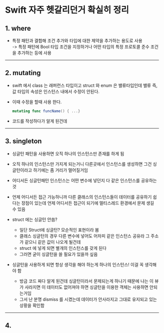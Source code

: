 # Swift 자주 헷갈리던거 확실히 정리

## 1. where
- 특정 패턴과 결합해 조건 추가와 타입에 대한 제약을 추가하는 용도로 사용<br>
-> 특정 패턴에 Bool 타입 조건을 지정하거나 어떤 타입의 특정 프로토콜 준수 조건을 추가하는 등에 사용

----
## 2. mutating
- swift 에서 class 는 래퍼런스 타입이고 struct 와 enum 은 밸류타입인데 밸류 즉, 값 타입의 속성은 인스턴스 내에서 수정이 안된다.
- 이때 수정을 할때 사용 한다.
    ```swift
    mutating func funcName() { ...}
    ```

- 코드를 작성하다가 알게 된건데

----
## 3. singleton
- 싱글턴 패턴을 사용하면 오직 하나의 인스턴스만 존재를 하게 됨
- 오직 하나의 인스턴스만 가지게 되는거니 다른곳에서 인스턴스를 생성하면 그건 싱글턴이라고 하기에는 좀 거리가 멀어질거임
- 어디서든 싱글턴패턴 인스턴스는 어떤 변수에 넣던지 다 같은 인스턴스를 공유하는 것
- 언제 어디서든 접근 가능하니까 다른 클래스의 인스턴스들이 데이터를 공유하기 쉽다는 장점이 있는데 언제 어디서든 접근이 되기에 멀티스레드 환경에서 문제 생길 수 있음
- struct 에는 싱글턴 안씀?
    - 일단 Struct에 싱글턴? 모순적인 표현이라 봄
    - 클래스 싱글턴의 경우 다른 변수에 넣어도 어차피 같은 인스턴스 공유라 그 주소가 같으니 같은 값이 나오게 될건데
    - struct 에 넣게 되면 별개의 인스턴스를 갖게 된다
    - 그러면 굳이 싱글턴을 쓸 필요가 있을까 싶음
    
- 싱글턴을 사용하게 되면 항상 생각을 해야 하는게 하나의 인스턴스! 이걸 꼭 생각해야 함
    - 방금 코드 짜다 알게 된건데 싱글턴이라서 문제되는게 하나기 때문에 나는 이 뷰가 사라지면 이  데이터도 없어져야 하면 싱글턴을 이용한 객체는 사용하면 안되는거임
    - 그서 난 분명 dismiss 를 시켰는데 데이터가 안사라지고 그대로 유지되고 있는 상황을 확인함

 

----
## 4. 